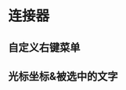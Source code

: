 # 连接器

## 自定义右键菜单
<Card src='/connector/right-menu.gif' desc="自定义右键菜单" price="299.00"/>

## 光标坐标&被选中的文字
<Card src='/connector/cursor-points.gif' desc="光标坐标&被选中的文字" price="299.00"/>

<script setup>
import Footer from '../../components/Footer.vue'
import Card from '../../components/Card.vue'
</script>

<Footer tip=" "/>
